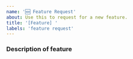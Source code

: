 ```yaml
---
name: '🆕 Feature Request'
about: Use this to request for a new feature.
title: '[Feature] '
labels: 'feature request'
---
```


### Description of feature

<!--
Describe in detail, what the new feature should be like.
The more details with examples, the better (screenshots, sketches, code).
-->
